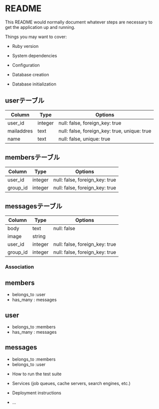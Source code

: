 # README

This README would normally document whatever steps are necessary to get the
application up and running.

Things you may want to cover:

* Ruby version

* System dependencies

* Configuration

* Database creation

* Database initialization


## userテーブル
|Column|Type|Options|
|------|----|-------|
|user_id|integer|null: false, foreign_key: true|
|mailaddres|text|null: false, foreign_key: true, unique: true|
|name|text|null: false, unique: true|


## membersテーブル

|Column|Type|Options|
|------|----|-------|
|user_id|integer|null: false, foreign_key: true|
|group_id|integer|null: false, foreign_key: true|

## messagesテーブル

|Column|Type|Options|
|------|----|-------|
|body|text|null: false|
|image|string||
|user_id|integer|null: false, foreign_key: true|
|group_id|integer|null: false, foreign_key: true|

### Association
## members
- belongs_to :user
- has_many : messages

## user
- belongs_to :members
- has_many : messages

## messages
- belongs_to :members
- belongs_to :user


* How to run the test suite

* Services (job queues, cache servers, search engines, etc.)

* Deployment instructions

* ...
